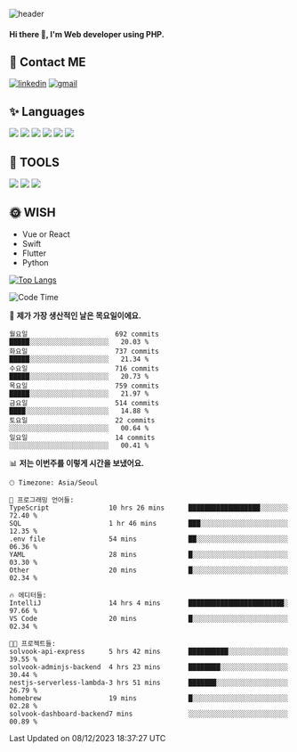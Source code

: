![header](https://capsule-render.vercel.app/api?type=waving&color=auto&height=300&section=header&text=Elin&fontSize=90&animation=twinkling)

#### Hi there 👋, I'm <b>Web developer</b> using PHP. ####

<!--
- 🔭 I’m currently working on Uniwill
- 🌱 I’m currently learning Vue or React or Python.
-->

<!---#### I am PHP developer --->

## 💌 Contact ME ###
[<img src='https://img.shields.io/badge/-EunjiKo-%230A66C2?style=flat-square&logo=LinkedIn&logoColor=white' alt='linkedin'>](https://www.linkedin.com/in/https://www.linkedin.com/in/eunji-ko-00a907164//)  [<img src='https://img.shields.io/badge/-einee214%40gmail.com-%23EA4335?style=flat-square&logo=Gmail&logoColor=white' alt='gmail'>](einee214@gmail.com)  


## ✨ Languages
<img src='https://img.shields.io/badge/-PHP-%23777BB4?style=for-the-badge&logo=PHP&logoColor=white'> <img src='https://img.shields.io/badge/-Laravel-%23FF2D20?style=for-the-badge&logo=Laravel&logoColor=white'> <img src='https://img.shields.io/badge/Jquery-%230769AD?style=for-the-badge&logo=Jquery&logoColor=white'> <img src='https://img.shields.io/badge/CSS3-%231572B6?style=for-the-badge&logo=CSS3&logoColor=white'> <img src='https://img.shields.io/badge/Bootstrap-%237952B3?style=for-the-badge&logo=Bootstrap&logoColor=white' > <img src='https://img.shields.io/badge/MySQL-%234479A1?style=for-the-badge&logo=MySQL&logoColor=white' >

## 🌷 TOOLS
<img src='https://img.shields.io/badge/PHPSTORM-%23000000?style=for-the-badge&logo=PhpStorm&logoColor=white' > <img src='https://img.shields.io/badge/GitLab-%23FCA121?style=for-the-badge&logo=GitLab&logoColor=white' > <img src='https://img.shields.io/badge/GitHub-%23181717?style=for-the-badge&logo=GitHub&logoColor=white'>


## 🌞 WISH
- Vue or React
- Swift
- Flutter
- Python


[![Top Langs](https://github-readme-stats.vercel.app/api/top-langs/?username=ein214&layout=compact)](https://github.com/anuraghazra/github-readme-stats)

<!--START_SECTION:waka-->
![Code Time](http://img.shields.io/badge/Code%20Time-3%2C094%20hrs%2016%20mins-blue)

📅 **제가 가장 생산적인 날은 목요일이에요.** 

```text
월요일                      692 commits         █████░░░░░░░░░░░░░░░░░░░░   20.03 % 
화요일                      737 commits         █████░░░░░░░░░░░░░░░░░░░░   21.34 % 
수요일                      716 commits         █████░░░░░░░░░░░░░░░░░░░░   20.73 % 
목요일                      759 commits         █████░░░░░░░░░░░░░░░░░░░░   21.97 % 
금요일                      514 commits         ████░░░░░░░░░░░░░░░░░░░░░   14.88 % 
토요일                      22 commits          ░░░░░░░░░░░░░░░░░░░░░░░░░   00.64 % 
일요일                      14 commits          ░░░░░░░░░░░░░░░░░░░░░░░░░   00.41 % 
```


📊 **저는 이번주를 이렇게 시간을 보냈어요.** 

```text
🕑︎ Timezone: Asia/Seoul

💬 프로그래밍 언어들: 
TypeScript               10 hrs 26 mins      ██████████████████░░░░░░░   72.40 % 
SQL                      1 hr 46 mins        ███░░░░░░░░░░░░░░░░░░░░░░   12.35 % 
.env file                54 mins             ██░░░░░░░░░░░░░░░░░░░░░░░   06.36 % 
YAML                     28 mins             █░░░░░░░░░░░░░░░░░░░░░░░░   03.30 % 
Other                    20 mins             █░░░░░░░░░░░░░░░░░░░░░░░░   02.34 % 

🔥 에디터들: 
IntelliJ                 14 hrs 4 mins       ████████████████████████░   97.66 % 
VS Code                  20 mins             █░░░░░░░░░░░░░░░░░░░░░░░░   02.34 % 

🐱‍💻 프로젝트들: 
solvook-api-express      5 hrs 42 mins       ██████████░░░░░░░░░░░░░░░   39.55 % 
solvook-adminjs-backend  4 hrs 23 mins       ████████░░░░░░░░░░░░░░░░░   30.44 % 
nestjs-serverless-lambda-3 hrs 51 mins       ███████░░░░░░░░░░░░░░░░░░   26.79 % 
homebrew                 19 mins             █░░░░░░░░░░░░░░░░░░░░░░░░   02.28 % 
solvook-dashboard-backend7 mins              ░░░░░░░░░░░░░░░░░░░░░░░░░   00.89 % 
```


 Last Updated on 08/12/2023 18:37:27 UTC
<!--END_SECTION:waka-->

<!---![GitHub stats](https://github-readme-stats.vercel.app/api?username=ein214&show_icons=true&theme=dracula)  --->



